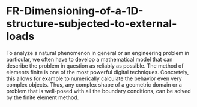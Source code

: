 # FR-Dimensioning-of-a-1D-structure-subjected-to-external-loads
To analyze a natural phenomenon in general or an engineering problem in particular, we often have to develop a mathematical model that can describe the problem in question as reliably as possible. The method of elements finite is one of the most powerful digital techniques. Concretely, this allows for example to numerically calculate the behavior even very complex objects. Thus, any complex shape of a geometric domain or a problem that is well-posed with all the boundary conditions, can be solved by the finite element method.
